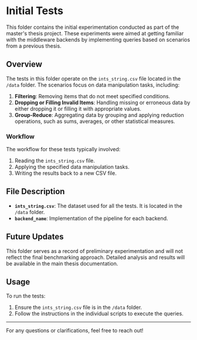 # Initial Tests

This folder contains the initial experimentation conducted as part of the master's thesis project. These experiments were aimed at getting familiar with the middleware backends by implementing queries based on scenarios from a previous thesis.

## Overview

The tests in this folder operate on the `ints_string.csv` file located in the `/data` folder. The scenarios focus on data manipulation tasks, including:

1. **Filtering**: Removing items that do not meet specified conditions.
2. **Dropping or Filling Invalid Items**: Handling missing or erroneous data by either dropping it or filling it with appropriate values.
3. **Group-Reduce**: Aggregating data by grouping and applying reduction operations, such as sums, averages, or other statistical measures.

### Workflow

The workflow for these tests typically involved:
1. Reading the `ints_string.csv` file.
2. Applying the specified data manipulation tasks.
3. Writing the results back to a new CSV file.

## File Description

- **`ints_string.csv`**: The dataset used for all the tests. It is located in the `/data` folder.
- **`backend_name`**: Implementation of the pipeline for each backend.

## Future Updates

This folder serves as a record of preliminary experimentation and will not reflect the final benchmarking approach. Detailed analysis and results will be available in the main thesis documentation.

## Usage

To run the tests:
1. Ensure the `ints_string.csv` file is in the `/data` folder.
2. Follow the instructions in the individual scripts to execute the queries.

---

For any questions or clarifications, feel free to reach out!